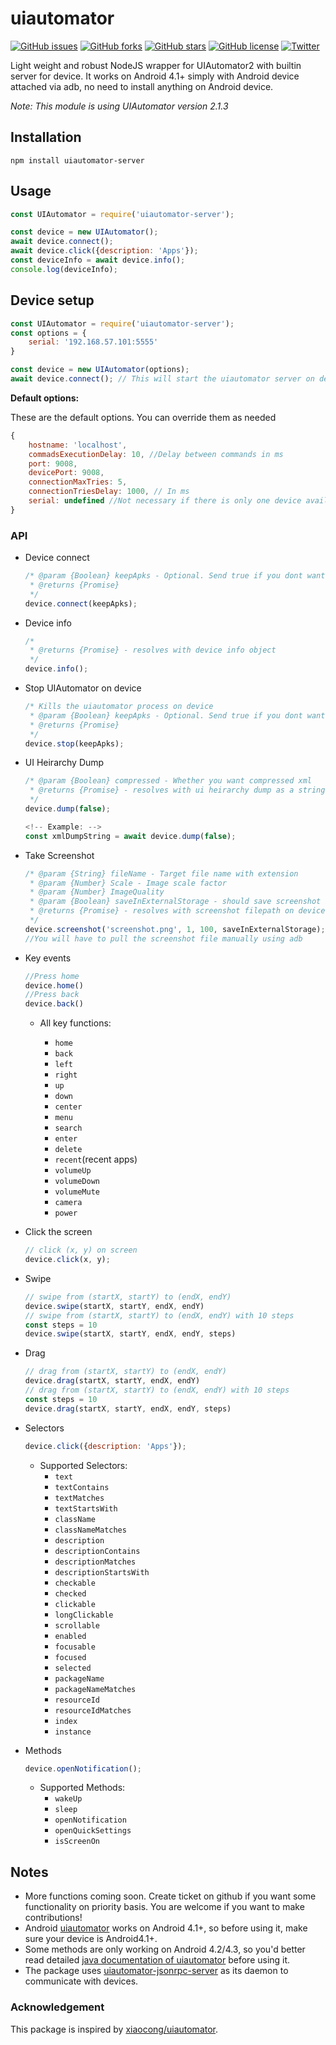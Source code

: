 # uiautomator

[![GitHub issues](https://img.shields.io/github/issues/goharanwar/uiautomator.svg)](https://github.com/goharanwar/uiautomator/issues)
[![GitHub forks](https://img.shields.io/github/forks/goharanwar/uiautomator.svg)](https://github.com/goharanwar/uiautomator/network)
[![GitHub stars](https://img.shields.io/github/stars/goharanwar/uiautomator.svg)](https://github.com/goharanwar/uiautomator/stargazers)
[![GitHub license](https://img.shields.io/github/license/goharanwar/uiautomator.svg)](https://github.com/goharanwar/uiautomator/blob/master/LICENSE)
[![Twitter](https://img.shields.io/twitter/url/https/github.com/goharanwar/uiautomator.svg?style=social)](https://twitter.com/intent/tweet?text=Wow:&url=https%3A%2F%2Fgithub.com%2Fgoharanwar%2Fuiautomator)


Light weight and robust NodeJS wrapper for UIAutomator2 with builtin server for device.
It works on Android 4.1+ simply with Android device attached via adb, no need to install anything on Android device.

*Note: This module is using UIAutomator version 2.1.3*

## Installation

```cli
npm install uiautomator-server
```

## Usage

```javascript
const UIAutomator = require('uiautomator-server');

const device = new UIAutomator();
await device.connect();
await device.click({description: 'Apps'});
const deviceInfo = await device.info();
console.log(deviceInfo);

```

## Device setup

```javascript
const UIAutomator = require('uiautomator-server');
const options = {
    serial: '192.168.57.101:5555'
}

const device = new UIAutomator(options);
await device.connect(); // This will start the uiautomator server on device. Now you can continue calling the api

```

**Default options:**

These are the default options. You can override them as needed

```javascript
{
    hostname: 'localhost',
    commadsExecutionDelay: 10, //Delay between commands in ms
    port: 9008,
    devicePort: 9008,
    connectionMaxTries: 5,
    connectionTriesDelay: 1000, // In ms
    serial: undefined //Not necessary if there is only one device available
}

```

### API

* Device connect

    ```javascript
    /* @param {Boolean} keepApks - Optional. Send true if you dont want to uninstall existing uiautomator-server apks on device. Default value is false. If false, it will remove the existing uiautomator-server apks (if any) and reinstall them
     * @returns {Promise}
     */
    device.connect(keepApks);
    ```
* Device info

    ```javascript
    /*
     * @returns {Promise} - resolves with device info object
     */
    device.info();
    ```
* Stop UIAutomator on device
    ``` javascript
    /* Kills the uiautomator process on device
     * @param {Boolean} keepApks - Optional. Send true if you dont want to uninstall existing uiautomator-server apks on device. Default value is false. If false, it will remove the existing uiautomator-server apks (if any) on stop.
     * @returns {Promise}
     */
    device.stop(keepApks);
    ```

* UI Heirarchy Dump

    ```javascript
    /* @param {Boolean} compressed - Whether you want compressed xml
     * @returns {Promise} - resolves with ui heirarchy dump as a string
     */
    device.dump(false);

    <!-- Example: -->
    const xmlDumpString = await device.dump(false);
    ```

* Take Screenshot

    ```javascript
    /* @param {String} fileName - Target file name with extension
     * @param {Number} Scale - Image scale factor
     * @param {Number} ImageQuality
     * @param {Boolean} saveInExternalStorage - should save screenshot in external storage or not. Useful for phones (e.g Samsung S8, S6 - 7.0 API 24) which have permission issues
     * @returns {Promise} - resolves with screenshot filepath on device
     */
    device.screenshot('screenshot.png', 1, 100, saveInExternalStorage);
    //You will have to pull the screenshot file manually using adb
    ```
* Key events
    ```javascript
    //Press home
    device.home()
    //Press back
    device.back()
    ```
  * All key functions:

    * `home`
    * `back`
    * `left`
    * `right`
    * `up`
    * `down`
    * `center`
    * `menu`
    * `search`
    * `enter`
    * `delete`
    * `recent`(recent apps)
    * `volumeUp`
    * `volumeDown`
    * `volumeMute`
    * `camera`
    * `power`

* Click the screen

  ```javascript
  // click (x, y) on screen
  device.click(x, y);
  ```

* Swipe

  ```javascript
  // swipe from (startX, startY) to (endX, endY)
  device.swipe(startX, startY, endX, endY)
  // swipe from (startX, startY) to (endX, endY) with 10 steps
  const steps = 10
  device.swipe(startX, startY, endX, endY, steps)
  ```

* Drag

  ```javascript
  // drag from (startX, startY) to (endX, endY)
  device.drag(startX, startY, endX, endY)
  // drag from (startX, startY) to (endX, endY) with 10 steps
  const steps = 10
  device.drag(startX, startY, endX, endY, steps)
  ```

* Selectors
    ```javascript
    device.click({description: 'Apps'});
    ```
  * Supported Selectors:
    * `text`
    * `textContains`
    * `textMatches`
    * `textStartsWith`
    * `className`
    * `classNameMatches`
    * `description`
    * `descriptionContains`
    * `descriptionMatches`
    * `descriptionStartsWith`
    * `checkable`
    * `checked`
    * `clickable`
    * `longClickable`
    * `scrollable`
    * `enabled`
    * `focusable`
    * `focused`
    * `selected`
    * `packageName`
    * `packageNameMatches`
    * `resourceId`
    * `resourceIdMatches`
    * `index`
    * `instance`
* Methods
    ```javascript
    device.openNotification();
    ```
  * Supported Methods:
    * `wakeUp`
    * `sleep`
    * `openNotification`
    * `openQuickSettings`
    * `isScreenOn`

## Notes

* More functions coming soon. Create ticket on github if you want some functionality on priority basis. You are welcome if you want to make contributions!
* Android [uiautomator](https://developer.android.com/training/testing/ui-testing/index.html) works on Android 4.1+, so before using it, make sure your device is Android4.1+.
* Some methods are only working on Android 4.2/4.3, so you'd better read detailed [java documentation of uiautomator](http://developer.android.com/tools/help/uiautomator/index.html) before using it.
* The package uses [uiautomator-jsonrpc-server](https://github.com/goharanwar/android-uiautomator-server) as its daemon to communicate with devices.

### Acknowledgement

This package is inspired by [xiaocong/uiautomator](https://github.com/xiaocong/uiautomator).